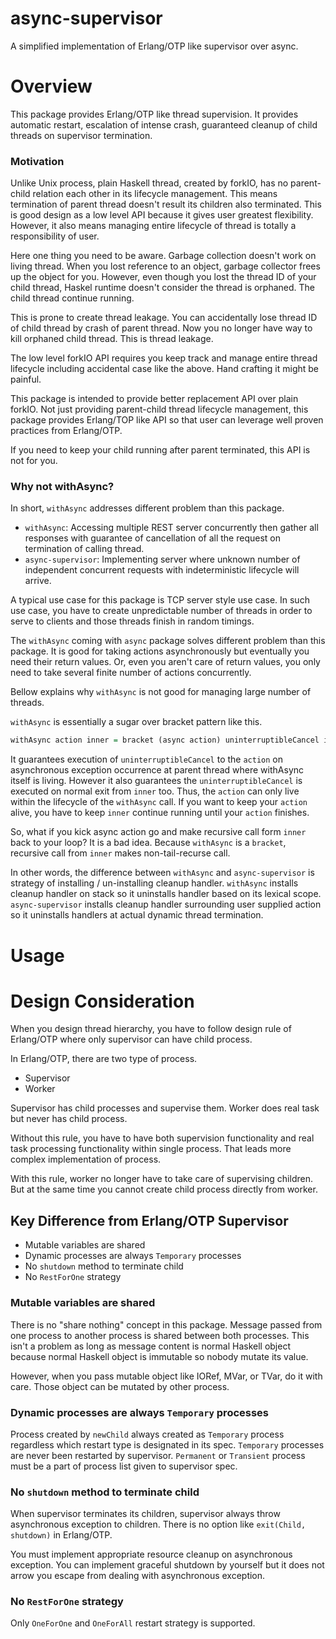 # async-supervisor

A simplified implementation of Erlang/OTP like supervisor over async.

# Overview

This package provides Erlang/OTP like thread supervision.
It provides automatic restart, escalation of intense crash, guaranteed cleanup
of child threads on supervisor termination.

### Motivation

Unlike Unix process, plain Haskell thread, created by forkIO, has no
parent-child relation each other in its lifecycle management.  This means
termination of parent thread doesn't result its children also terminated.
This is good design as a low level API because it gives user greatest
flexibility.  However, it also means managing entire lifecycle of thread is
totally a responsibility of user.

Here one thing you need to be aware.  Garbage collection doesn't work on living
thread.  When you lost reference to an object, garbage collector frees up the
object for you.  However, even though you lost the thread ID of your child
thread, Haskel runtime doesn't consider the thread is orphaned.  The child
thread continue running.

This is prone to create thread leakage.  You can accidentally lose thread ID of
child thread by crash of parent thread.  Now you no longer have way to kill
orphaned child thread.  This is thread leakage.

The low level forkIO API requires you keep track and manage entire thread
lifecycle including accidental case like the above.  Hand crafting it might be
painful.

This package is intended to provide better replacement API over plain forkIO.
Not just providing parent-child thread lifecycle management, this package
provides Erlang/TOP like API so that user can leverage well proven practices
from Erlang/OTP.

If you need to keep your child running after parent terminated, this API is not
for you.

### Why not withAsync?

In short, `withAsync` addresses different problem than this package.

* `withAsync`: Accessing multiple REST server concurrently then gather all
  responses with guarantee of cancellation of all the request on termination
  of calling thread.
* `async-supervisor`: Implementing server where unknown number of independent
  concurrent requests with indeterministic lifecycle will arrive.

A typical use case for this package is TCP server style use case.  In such use
case, you have to create unpredictable number of threads in order to serve to
clients and those threads finish in random timings.

The `withAsync` coming with `async` package solves different problem than this
package.  It is good for taking actions asynchronously but eventually you need
their return values.  Or, even you aren't care of return values, you only need
to take several finite number of actions concurrently.

Bellow explains why `withAsync` is not good for managing large number of
threads.

`withAsync` is essentially a sugar over bracket pattern like this.

```haskell
withAsync action inner = bracket (async action) uninterruptibleCancel inner
```

It guarantees execution of `uninterruptibleCancel` to the `action` on
asynchronous exception occurrence at parent thread where withAsync itself is
living.  However it also guarantees the `uninterruptibleCancel` is executed on
normal exit from `inner` too.  Thus, the `action` can only live within the
lifecycle of the `withAsync` call.  If you want to keep your `action` alive, you
have to keep `inner` continue running until your `action` finishes.

So, what if you kick async action go and make recursive call form `inner` back
to your loop?  It is a bad idea.  Because `withAsync` is a `bracket`, recursive
call from `inner` makes non-tail-recurse call.

In other words, the difference between `withAsync` and `async-supervisor` is
strategy of installing / un-installing cleanup handler.  `withAsync` installs
cleanup handler on stack so it uninstalls handler based on its lexical scope.
`async-supervisor` installs cleanup handler surrounding user supplied action so
it uninstalls handlers at actual dynamic thread termination.




# Usage




# Design Consideration

When you design thread hierarchy, you have to follow design rule of Erlang/OTP
where only supervisor can have child process.

In Erlang/OTP, there are two type of process.

* Supervisor
* Worker

Supervisor has child processes and supervise them.  Worker does real task but
never has child process.

Without this rule, you have to have both supervision functionality and real
task processing functionality within single process.  That leads more complex
implementation of process.

With this rule, worker no longer have to take care of supervising children.
But at the same time you cannot create child process directly from worker.


## Key Difference from Erlang/OTP Supervisor

* Mutable variables are shared
* Dynamic processes are always `Temporary` processes
* No `shutdown` method to terminate child
* No `RestForOne` strategy


### Mutable variables are shared

There is no "share nothing" concept in this package.  Message passed from one
process to another process is shared between both processes.  This isn't a
problem as long as message content is normal Haskell object because normal
Haskell object is immutable so nobody mutate its value.

However, when you pass mutable object like IORef, MVar, or TVar, do it with
care.  Those object can be mutated by other process.

### Dynamic processes are always `Temporary` processes

Process created by `newChild` always created as `Temporary` process regardless
which restart type is designated in its spec.  `Temporary` processes are never
been restarted by supervisor.  `Permanent` or `Transient` process must be a part
of process list given to supervisor spec.

### No `shutdown` method to terminate child

When supervisor terminates its children, supervisor always throw asynchronous
exception to children.  There is no option like `exit(Child, shutdown)` in
Erlang/OTP.

You must implement appropriate resource cleanup on asynchronous exception.
You can implement graceful shutdown by yourself but it does not arrow you escape
from dealing with asynchronous exception.

### No `RestForOne` strategy

Only `OneForOne` and `OneForAll` restart strategy is supported.
